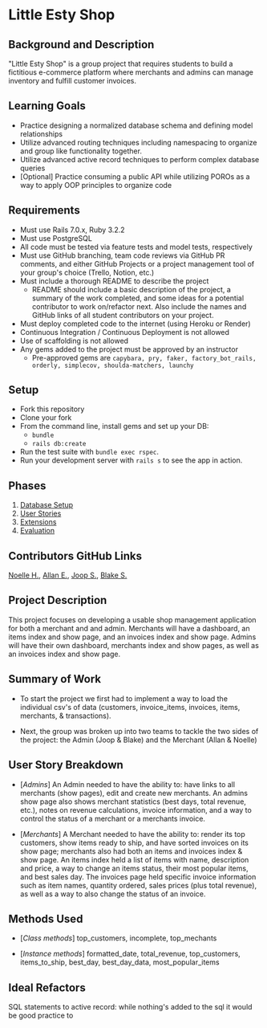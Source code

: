 # Little Esty Shop

## Background and Description

"Little Esty Shop" is a group project that requires students to build a fictitious e-commerce platform where merchants and admins can manage inventory and fulfill customer invoices.

## Learning Goals
- Practice designing a normalized database schema and defining model relationships
- Utilize advanced routing techniques including namespacing to organize and group like functionality together.
- Utilize advanced active record techniques to perform complex database queries
- [Optional] Practice consuming a public API while utilizing POROs as a way to apply OOP principles to organize code

## Requirements
- Must use Rails 7.0.x, Ruby 3.2.2
- Must use PostgreSQL
- All code must be tested via feature tests and model tests, respectively
- Must use GitHub branching, team code reviews via GitHub PR comments, and either GitHub Projects or a project management tool of your group's choice (Trello, Notion, etc.)
- Must include a thorough README to describe the project
   - README should include a basic description of the project, a summary of the work completed, and some ideas for a potential contributor to work on/refactor next. Also include the names and GitHub links of all student contributors on your project. 
- Must deploy completed code to the internet (using Heroku or Render)
- Continuous Integration / Continuous Deployment is not allowed
- Use of scaffolding is not allowed
- Any gems added to the project must be approved by an instructor
  - Pre-approved gems are `capybara, pry, faker, factory_bot_rails, orderly, simplecov, shoulda-matchers, launchy`

## Setup

* Fork this repository
* Clone your fork
* From the command line, install gems and set up your DB:
    * `bundle`
    * `rails db:create`
* Run the test suite with `bundle exec rspec`.
* Run your development server with `rails s` to see the app in action.

## Phases

1. [Database Setup](./doc/db_setup.md)
1. [User Stories](./doc/user_stories.md)
1. [Extensions](./doc/extensions.md)
1. [Evaluation](./doc/evaluation.md)


## Contributors GitHub Links 

[Noelle H.](https://github.com/lofi-nowhale),
[Allan E.](https://github.com/aevans27),
[Joop S.](https://github.com/JoopStark),
[Blake S.](https://github.com/bserge13)

## Project Description 

This project focuses on developing a usable shop management application for both a merchant and and admin. Merchants will have a dashboard, an items index and show page, and an invoices index and show page. Admins will have their own dashboard, merchants index and show pages, as well as an invoices index and show page.    

## Summary of Work 

* To start the project we first had to implement a way to load the individual csv's of data (customers, invoice_items, invoices, items, merchants, & transactions). 

* Next, the group was broken up into two teams to tackle the two sides of the project: the Admin (Joop & Blake) and the Merchant (Allan & Noelle)

## User Story Breakdown 
* [*Admins*] An Admin needed to have the ability to: have links to all merchants (show pages), edit and create new merchants. An admins show page also shows merchant statistics (best days, total revenue, etc.), notes on revenue calculations, invoice information, and a way to control the status of a merchant or a merchants invoice.  

* [*Merchants*] A Merchant needed to have the ability to: render its top customers, show items ready to ship, and have sorted invoices on its show page; merchants also had both an items and invoices index & show page. An items index held a list of items with name, description and price, a way to change an items status, their most popular items, and best sales day. The invoices page held specific invoice information such as item names, quantity ordered, sales prices (plus total revenue), as well as a way to also change the status of an invoice. 

## Methods Used 
* [*Class methods*] top_customers, incomplete, top_mechants

* [*Instance methods*] formatted_date, total_revenue, top_customers, items_to_ship, best_day, best_day_data, most_popular_items   

## Ideal Refactors

SQL statements to active record: while nothing's added to the sql it would be good practice to  